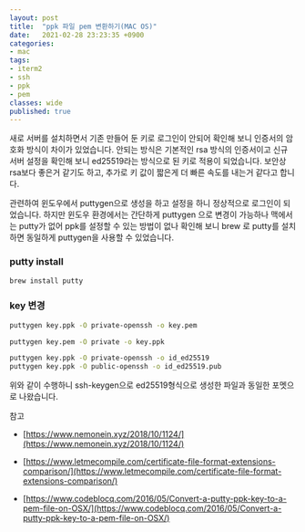 ```yaml
---
layout: post
title:  "ppk 파일 pem 변환하기(MAC OS)"
date:   2021-02-28 23:23:35 +0900
categories:
- mac
tags:
- iterm2
- ssh
- ppk
- pem
classes: wide
published: true
---
```


새로 서버를 설치하면서 기존 만들어 둔 키로 로그인이 안되어 확인해 보니 인증서의 암호화 방식이 차이가 있었습니다.
안되는 방식은 기본적인 rsa 방식의 인증서이고 신규 서버 설정을 확인해 보니 ed25519라는 방식으로 된 키로 적용이 되었습니다.
보안상 rsa보다 좋은거 같기도 하고, 추가로 키 값이 짧은게 더 빠른 속도를 내는거 같다고 합니다.

관련하여 윈도우에서 puttygen으로 생성을 하고 설정을 하니 정상적으로 로그인이 되었습니다. 
하지만 윈도우 환경에서는 간단하게 puttygen 으로 변경이 가능하나 맥에서는 putty가 없어 ppk를 설정할 수 있는 방법이 없나 확인해 보니 brew 로 putty를 설치하면 동일하게 puttygen을 사용할 수 있었습니다.

### putty install

```bash
brew install putty
```

### key 변경

```bash
puttygen key.ppk -O private-openssh -o key.pem
```


```bash
puttygen key.pem -O private -o key.ppk
```


```bash
puttygen key.ppk -O private-openssh -o id_ed25519
puttygen key.ppk -O public-openssh -o id_ed25519.pub
```

위와 같이 수행하니 ssh-keygen으로 ed25519형식으로 생성한 파일과 동일한 포멧으로 나왔습니다.



참고 

- [https://www.nemonein.xyz/2018/10/1124/](https://www.nemonein.xyz/2018/10/1124/)

- [https://www.letmecompile.com/certificate-file-format-extensions-comparison/](https://www.letmecompile.com/certificate-file-format-extensions-comparison/)

- [https://www.codeblocq.com/2016/05/Convert-a-putty-ppk-key-to-a-pem-file-on-OSX/](https://www.codeblocq.com/2016/05/Convert-a-putty-ppk-key-to-a-pem-file-on-OSX/)

